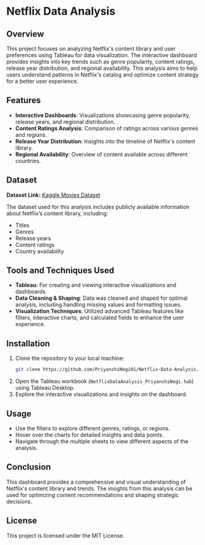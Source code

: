 # Netflix Data Analysis 

## Overview
This project focuses on analyzing Netflix's content library and user preferences using Tableau for data visualization. The interactive dashboard provides insights into key trends such as genre popularity, content ratings, release year distribution, and regional availability. This analysis aims to help users understand patterns in Netflix's catalog and optimize content strategy for a better user experience.

## Features
- **Interactive Dashboards**: Visualizations showcasing genre popularity, release years, and regional distribution.
- **Content Ratings Analysis**: Comparison of ratings across various genres and regions.
- **Release Year Distribution**: Insights into the timeline of Netflix's content library.
- **Regional Availability**: Overview of content available across different countries.
  
## Dataset
**Dataset Link:** [Kaggle Movies Dataset](https://www.kaggle.com/datasets/shivamb/netflix-shows?resource=download)

The dataset used for this analysis includes publicly available information about Netflix’s content library, including:
- Titles
- Genres
- Release years
- Content ratings
- Country availability

## Tools and Techniques Used
- **Tableau**: For creating and viewing interactive visualizations and dashboards.
- **Data Cleaning & Shaping**: Data was cleaned and shaped for optimal analysis, including handling missing values and formatting issues.
- **Visualization Techniques**: Utilized advanced Tableau features like filters, interactive charts, and calculated fields to enhance the user experience.

## Installation
1. Clone the repository to your local machine:
   ```bash
   git clone https://github.com/PriyanshiNegi01/Netflix-Data-Analysis.git
   ```
2. Open the Tableau workbook (`NetflixDataAnalysis_PriyanshiNegi.twb`) using Tableau Desktop.
3. Explore the interactive visualizations and insights on the dashboard.

## Usage
- Use the filters to explore different genres, ratings, or regions.
- Hover over the charts for detailed insights and data points.
- Navigate through the multiple sheets to view different aspects of the analysis.

## Conclusion
This dashboard provides a comprehensive and visual understanding of Netflix's content library and trends. The insights from this analysis can be used for optimizing content recommendations and shaping strategic decisions.

## License
This project is licensed under the MIT License.
